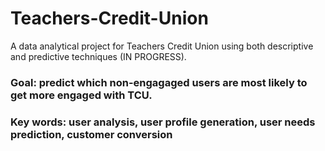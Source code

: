 # Teachers-Credit-Union
A data analytical project for Teachers Credit Union using both descriptive and predictive techniques (IN PROGRESS).

### Goal: predict which non-engagaged users are most likely to get more engaged with TCU. 
### Key words: user analysis, user profile generation, user needs prediction, customer conversion
